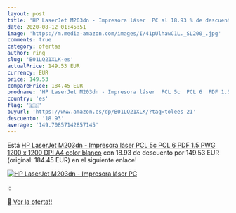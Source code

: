 ```yaml
---
layout: post
title: 'HP LaserJet M203dn - Impresora láser  PC al 18.93 % de descuento'
date: 2020-08-12 01:45:51
image: 'https://m.media-amazon.com/images/I/41pUlhawC1L._SL200_.jpg'
comments: true
category: ofertas
author: ring
slug: 'B01LQ21XLK-es'
actualPrice: 149.53 EUR
currency: EUR
price: 149.53
comparePrice: 184.45 EUR
prodname: 'HP LaserJet M203dn - Impresora láser  PCL 5c  PCL 6  PDF 1.5  PWG  1200 x 1200 DPI  A4   color blanco'
country: 'es'
flag: '🇪🇸'
buyurl: 'https://www.amazon.es/dp/B01LQ21XLK/?tag=tolees-21'
descuento: '18.93'
average: '149.70857142857145'
---
```


Está [HP LaserJet M203dn - Impresora láser  PCL 5c  PCL 6  PDF 1.5  PWG  1200 x 1200 DPI  A4   color blanco](https://www.amazon.es/dp/B01LQ21XLK/?tag=tolees-21) con 18.93 de descuento por 149.53 EUR (original: 184.45 EUR) en el siguiente enlace!

[![HP LaserJet M203dn - Impresora láser  PC](https://m.media-amazon.com/images/I/41pUlhawC1L._SL200_.jpg)](https://www.amazon.es/dp/B01LQ21XLK/?tag=tolees-21)

ℹ️:


[🛒 Ver la oferta!!](https://www.amazon.es/dp/B01LQ21XLK/?tag=tolees-21)
